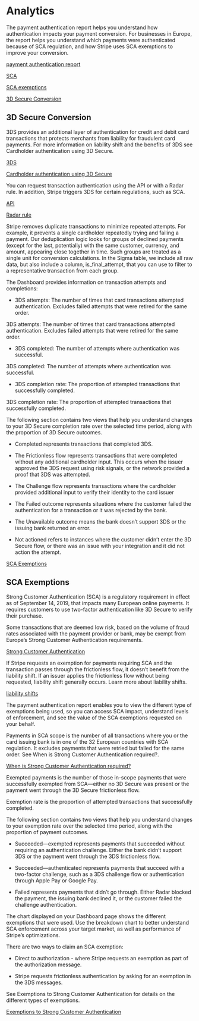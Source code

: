 # Analytics

The payment authentication report helps you understand how authentication impacts your payment conversion. For businesses in Europe, the report helps you understand which payments were authenticated because of SCA regulation, and how Stripe uses SCA exemptions to improve your conversion.

[payment authentication report](https://dashboard.stripe.com/authentication)

[SCA](/strong-customer-authentication)

[SCA exemptions](https://stripe.com/guides/strong-customer-authentication#exemptions-to-strong-customer-authentication)

[3D Secure Conversion](#conversion)

## 3D Secure Conversion

3DS provides an additional layer of authentication for credit and debit card transactions that protects merchants from liability for fraudulent card payments. For more information on liability shift and the benefits of 3DS see Cardholder authentication using 3D Secure.

[3DS](/payments/3d-secure)

[Cardholder authentication using 3D Secure](/payments/3d-secure)

You can request transaction authentication using the API or with a Radar rule. In addition, Stripe triggers 3DS for certain regulations, such as SCA.

[API](/payments/3d-secure/authentication-flow#manual-three-ds)

[Radar rule](/radar/rules#request-3d-secure)

​​Stripe removes duplicate transactions to minimize repeated attempts. For example, it prevents a single cardholder repeatedly trying and failing a payment. Our deduplication logic looks for groups of declined payments (except for the last, potentially) with the same customer, currency, and amount​, appearing close together in time. Such groups are treated as a single unit for conversion calculations. In the Sigma table, we include all raw data, but also include a column, is_final_attempt​, that you can use to filter to a representative transaction from each group.

The Dashboard provides information on transaction attempts and completions:

- 3DS attempts: The number of times that card transactions attempted authentication. Excludes failed attempts that were retired for the same order.

3DS attempts: The number of times that card transactions attempted authentication. Excludes failed attempts that were retired for the same order.

- 3DS completed: The number of attempts where authentication was successful.

3DS completed: The number of attempts where authentication was successful.

- 3DS completion rate: The proportion of attempted transactions that successfully completed.

3DS completion rate: The proportion of attempted transactions that successfully completed.

The following section contains two views that help you understand changes to your 3D Secure completion rate over the selected time period, along with the proportion of 3D Secure outcomes.

- Completed represents transactions that completed 3DS.

- The Frictionless flow represents transactions that were completed without any additional cardholder input. This occurs when the issuer approved the 3DS request using risk signals, or the network provided a proof that 3DS was attempted.

- The Challenge flow represents transactions where the cardholder provided additional input to verify their identity to the card issuer

- The Failed outcome represents situations where the customer failed the authentication for a transaction or it was rejected by the bank.

- The Unavailable outcome means the bank doesn’t support 3DS or the issuing bank returned an error.

- Not actioned refers to instances where the customer didn’t enter the 3D Secure flow, or there was an issue with your integration and it did not action the attempt.

[SCA Exemptions](#sca-exemptions)

## SCA Exemptions

Strong Customer Authentication (SCA) is a regulatory requirement in effect as of September 14, 2019, that impacts many European online payments. It requires customers to use two-factor authentication like 3D Secure to verify their purchase.

Some transactions that are deemed low risk, based on the volume of fraud rates associated with the payment provider or bank, may be exempt from Europe’s Strong Customer Authentication requirements.

[Strong Customer Authentication](/strong-customer-authentication)

If Stripe requests an exemption for payments requiring SCA and the transaction passes through the frictionless flow, it doesn’t benefit from the liability shift. If an issuer applies the frictionless flow without being requested, liability shift generally occurs. Learn more about liability shifts.

[liability shifts](/payments/3d-secure/authentication-flow#disputed-payments)

The payment authentication report enables you to view the different type of exemptions being used, so you can access SCA impact, understand levels of enforcement, and see the value of the SCA exemptions requested on your behalf.

Payments in SCA scope is the number of all transactions where you or the card issuing bank is in one of the 32 European countries with SCA regulation. It excludes payments that were retried but failed for the same order. See When is Strong Customer Authentication required?.

[When is Strong Customer Authentication required?](https://stripe.com/guides/strong-customer-authentication#when-is-strong-customer-authentication-required)

Exempted payments is the number of those in-scope payments that were successfully exempted from SCA—either no 3D Secure was present or the payment went through the 3D Secure frictionless flow.

Exemption rate is the proportion of attempted transactions that successfully completed.

The following section contains two views that help you understand changes to your exemption rate over the selected time period, along with the proportion of payment outcomes.

- Succeeded—exempted represents payments that succeeded without requiring an authentication challenge. Either the bank didn’t support 3DS or the payment went through the 3DS frictionless flow.

- Succeeded—authenticated represents payments that succeed with a two-factor challenge, such as a 3DS challenge flow or authentication through Apple Pay or Google Pay.

- Failed represents payments that didn’t go through. Either Radar blocked the payment, the issuing bank declined it, or the customer failed the challenge authentication.

The chart displayed on your Dashboard page shows the different exemptions that were used. Use the breakdown chart to better understand SCA enforcement across your target market, as well as performance of Stripe’s optimizations.

There are two ways to claim an SCA exemption:

- Direct to authorization - where Stripe requests an exemption as part of the authorization message.

- Stripe requests frictionless authentication by asking for an exemption in the 3DS messages.

See Exemptions to Strong Customer Authentication for details on the different types of exemptions.

[Exemptions to Strong Customer Authentication](https://stripe.com/guides/strong-customer-authentication#exemptions-to-strong-customer-authentication)
